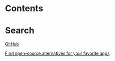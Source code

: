 # Contents

# Search

[GitHub](https://github.com/)

[Find open-source alternatives for your favorite apps](https://opensource.builders/)
